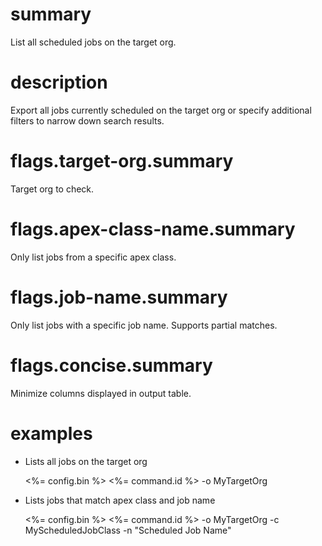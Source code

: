 # summary

List all scheduled jobs on the target org.

# description

Export all jobs currently scheduled on the target org or specify additional filters to narrow down search results.

# flags.target-org.summary

Target org to check.

# flags.apex-class-name.summary

Only list jobs from a specific apex class.

# flags.job-name.summary

Only list jobs with a specific job name. Supports partial matches.

# flags.concise.summary

Minimize columns displayed in output table.

# examples

- Lists all jobs on the target org

  <%= config.bin %> <%= command.id %> -o MyTargetOrg

- Lists jobs that match apex class and job name

  <%= config.bin %> <%= command.id %> -o MyTargetOrg -c MyScheduledJobClass -n "Scheduled Job Name"
